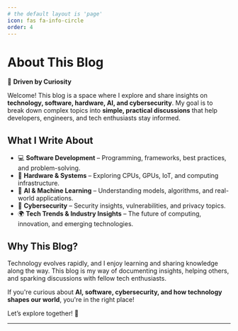 ```yaml
---
# the default layout is 'page'
icon: fas fa-info-circle
order: 4
---
```


# **About This Blog**

🚀 **Driven by Curiosity**  

Welcome! This blog is a space where I explore and share insights on **technology, software, hardware, AI, and cybersecurity**. My goal is to break down complex topics into **simple, practical discussions** that help developers, engineers, and tech enthusiasts stay informed.

## **What I Write About**
- 💻 **Software Development** – Programming, frameworks, best practices, and problem-solving.
- 🔧 **Hardware & Systems** – Exploring CPUs, GPUs, IoT, and computing infrastructure.
- 🤖 **AI & Machine Learning** – Understanding models, algorithms, and real-world applications.
- 🔐 **Cybersecurity** – Security insights, vulnerabilities, and privacy topics.
- 🌍 **Tech Trends & Industry Insights** – The future of computing, innovation, and emerging technologies.

## **Why This Blog?**
Technology evolves rapidly, and I enjoy learning and sharing knowledge along the way. This blog is my way of documenting insights, helping others, and sparking discussions with fellow tech enthusiasts.

If you're curious about **AI, software, cybersecurity, and how technology shapes our world**, you're in the right place!

Let’s explore together! 🚀

---
